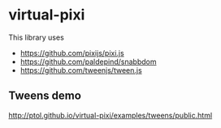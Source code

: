 # virtual-pixi

This library uses 
 * https://github.com/pixijs/pixi.js
 * https://github.com/paldepind/snabbdom
 * https://github.com/tweenjs/tween.js
 
## Tweens demo

http://ptol.github.io/virtual-pixi/examples/tweens/public.html
